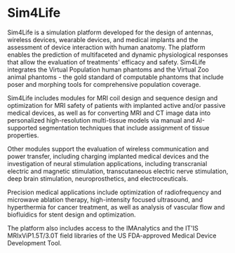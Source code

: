 # Sim4Life

Sim4Life is a simulation platform developed for the design of antennas, wireless devices, wearable devices, and medical implants and the assessment of device interaction with human anatomy. The platform enables the prediction of multifaceted and dynamic physiological responses that allow the evaluation of treatments' efficacy and safety. Sim4Life  integrates the Virtual Population human phantoms and the Virtual Zoo animal phantoms - the gold standard of computable phantoms that include poser and morphing tools for comprehensive population coverage. 

Sim4Life includes modules for MRI coil design and sequence design and optimization for MRI safety of patients with implanted active and/or passive medical devices, as well as for converting MRI and CT image data into personalized high-resolution multi-tissue models via manual and AI-supported segmentation techniques that include assignment of tissue properties. 

Other modules support the evaluation of wireless communication and power transfer, including charging implanted medical devices and the investigation of neural stimulation applications, including transcranial electric and magnetic stimulation, transcutaneous electric nerve stimulation, deep brain stimulation, neuroprosthetics, and electroceuticals. 

Precision medical applications include optimization of radiofrequency and microwave ablation therapy, high-intensity focused ultrasound, and hyperthermia for cancer treatment, as well as analysis of vascular flow and biofluidics for stent design and optimization. 

The platform also includes access to the IMAnalytics and the IT'IS MRIxViP1.5T/3.0T field libraries of the US FDA-approved Medical Device Development Tool.
